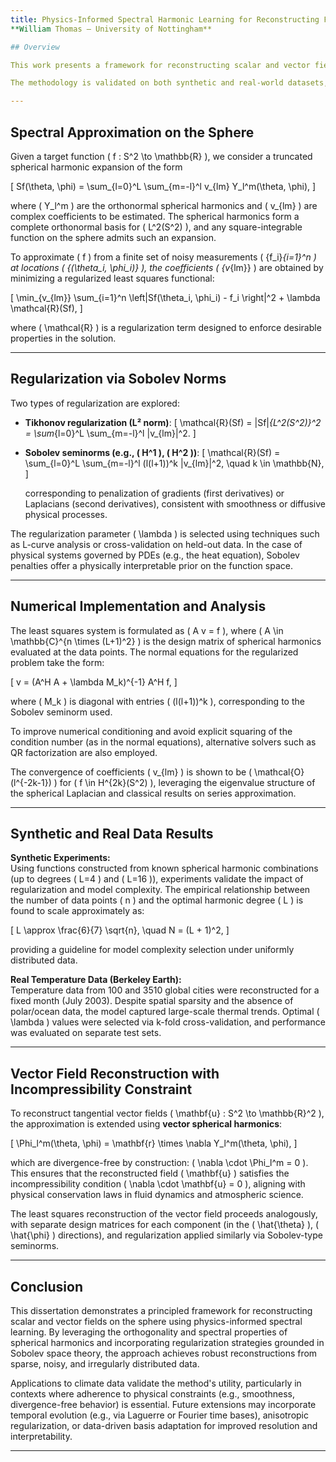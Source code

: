 ```yaml
---
title: Physics-Informed Spectral Harmonic Learning for Reconstructing Fields on the Sphere  
**William Thomas – University of Nottingham**

## Overview

This work presents a framework for reconstructing scalar and vector fields defined on a spherical domain using a spectral approach grounded in spherical harmonics and regularized least squares optimization. Motivated by challenges in geophysical modeling—where data is often sparse, noisy, and irregularly sampled—the proposed method combines the approximation-theoretic advantages of orthogonal basis expansions with regularization techniques drawn from variational methods and machine learning.

The methodology is validated on both synthetic and real-world datasets, including global temperature and wind data, and demonstrates robustness in recovering spatial structure under physical constraints such as smoothness and incompressibility.

---
```


## Spectral Approximation on the Sphere

Given a target function \( f : S^2 \to \mathbb{R} \), we consider a truncated spherical harmonic expansion of the form

\[
Sf(\theta, \phi) = \sum_{l=0}^L \sum_{m=-l}^l v_{lm} Y_l^m(\theta, \phi),
\]

where \( Y_l^m \) are the orthonormal spherical harmonics and \( v_{lm} \) are complex coefficients to be estimated. The spherical harmonics form a complete orthonormal basis for \( L^2(S^2) \), and any square-integrable function on the sphere admits such an expansion.

To approximate \( f \) from a finite set of noisy measurements \( \{f_i\}_{i=1}^n \) at locations \( \{(\theta_i, \phi_i)\} \), the coefficients \( \{v_{lm}\} \) are obtained by minimizing a regularized least squares functional:

\[
\min_{v_{lm}} \sum_{i=1}^n \left|Sf(\theta_i, \phi_i) - f_i \right|^2 + \lambda \mathcal{R}(Sf),
\]

where \( \mathcal{R} \) is a regularization term designed to enforce desirable properties in the solution.

---

## Regularization via Sobolev Norms

Two types of regularization are explored:

- **Tikhonov regularization (L² norm)**:
  \[
  \mathcal{R}(Sf) = \|Sf\|_{L^2(S^2)}^2 = \sum_{l=0}^L \sum_{m=-l}^l |v_{lm}|^2.
  \]

- **Sobolev seminorms (e.g., \( H^1 \), \( H^2 \))**:
  \[
  \mathcal{R}(Sf) = \sum_{l=0}^L \sum_{m=-l}^l (l(l+1))^k |v_{lm}|^2, \quad k \in \mathbb{N},
  \]

  corresponding to penalization of gradients (first derivatives) or Laplacians (second derivatives), consistent with smoothness or diffusive physical processes.

The regularization parameter \( \lambda \) is selected using techniques such as L-curve analysis or cross-validation on held-out data. In the case of physical systems governed by PDEs (e.g., the heat equation), Sobolev penalties offer a physically interpretable prior on the function space.

---

## Numerical Implementation and Analysis

The least squares system is formulated as \( A v = f \), where \( A \in \mathbb{C}^{n \times (L+1)^2} \) is the design matrix of spherical harmonics evaluated at the data points. The normal equations for the regularized problem take the form:

\[
v = (A^H A + \lambda M_k)^{-1} A^H f,
\]

where \( M_k \) is diagonal with entries \( (l(l+1))^k \), corresponding to the Sobolev seminorm used.

To improve numerical conditioning and avoid explicit squaring of the condition number (as in the normal equations), alternative solvers such as QR factorization are also employed.

The convergence of coefficients \( v_{lm} \) is shown to be \( \mathcal{O}(l^{-2k-1}) \) for \( f \in H^{2k}(S^2) \), leveraging the eigenvalue structure of the spherical Laplacian and classical results on series approximation.

---

## Synthetic and Real Data Results

**Synthetic Experiments:**  
Using functions constructed from known spherical harmonic combinations (up to degrees \( L=4 \) and \( L=16 \)), experiments validate the impact of regularization and model complexity. The empirical relationship between the number of data points \( n \) and the optimal harmonic degree \( L \) is found to scale approximately as:

\[
L \approx \frac{6}{7} \sqrt{n}, \quad N = (L + 1)^2,
\]

providing a guideline for model complexity selection under uniformly distributed data.

**Real Temperature Data (Berkeley Earth):**  
Temperature data from 100 and 3510 global cities were reconstructed for a fixed month (July 2003). Despite spatial sparsity and the absence of polar/ocean data, the model captured large-scale thermal trends. Optimal \( \lambda \) values were selected via k-fold cross-validation, and performance was evaluated on separate test sets.

---

## Vector Field Reconstruction with Incompressibility Constraint

To reconstruct tangential vector fields \( \mathbf{u} : S^2 \to \mathbb{R}^2 \), the approximation is extended using **vector spherical harmonics**:

\[
\Phi_l^m(\theta, \phi) = \mathbf{r} \times \nabla Y_l^m(\theta, \phi),
\]

which are divergence-free by construction: \( \nabla \cdot \Phi_l^m = 0 \). This ensures that the reconstructed field \( \mathbf{u} \) satisfies the incompressibility condition \( \nabla \cdot \mathbf{u} = 0 \), aligning with physical conservation laws in fluid dynamics and atmospheric science.

The least squares reconstruction of the vector field proceeds analogously, with separate design matrices for each component (in the \( \hat{\theta} \), \( \hat{\phi} \) directions), and regularization applied similarly via Sobolev-type seminorms.

---

## Conclusion

This dissertation demonstrates a principled framework for reconstructing scalar and vector fields on the sphere using physics-informed spectral learning. By leveraging the orthogonality and spectral properties of spherical harmonics and incorporating regularization strategies grounded in Sobolev space theory, the approach achieves robust reconstructions from sparse, noisy, and irregularly distributed data.

Applications to climate data validate the method's utility, particularly in contexts where adherence to physical constraints (e.g., smoothness, divergence-free behavior) is essential. Future extensions may incorporate temporal evolution (e.g., via Laguerre or Fourier time bases), anisotropic regularization, or data-driven basis adaptation for improved resolution and interpretability.

---

